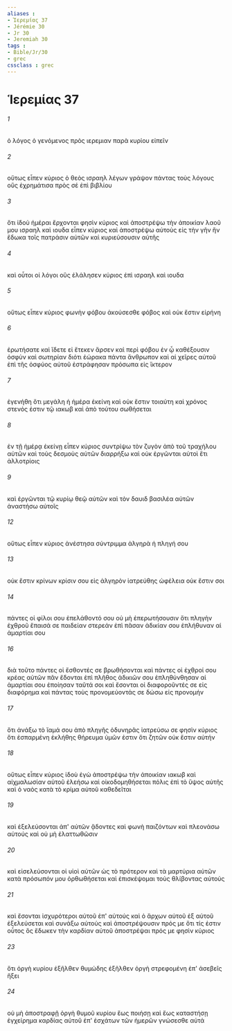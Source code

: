 ```yaml
---
aliases : 
- Ἱερεμίας 37
- Jérémie 30
- Jr 30
- Jeremiah 30
tags : 
- Bible/Jr/30
- grec
cssclass : grec
---
```


# Ἱερεμίας 37

###### 1
ὁ λόγος ὁ γενόμενος πρὸς ιερεμιαν παρὰ κυρίου εἰπεῖν
###### 2
οὕτως εἶπεν κύριος ὁ θεὸς ισραηλ λέγων γράψον πάντας τοὺς λόγους οὓς ἐχρημάτισα πρὸς σέ ἐπὶ βιβλίου
###### 3
ὅτι ἰδοὺ ἡμέραι ἔρχονται φησὶν κύριος καὶ ἀποστρέψω τὴν ἀποικίαν λαοῦ μου ισραηλ καὶ ιουδα εἶπεν κύριος καὶ ἀποστρέψω αὐτοὺς εἰς τὴν γῆν ἣν ἔδωκα τοῖς πατράσιν αὐτῶν καὶ κυριεύσουσιν αὐτῆς
###### 4
καὶ οὗτοι οἱ λόγοι οὓς ἐλάλησεν κύριος ἐπὶ ισραηλ καὶ ιουδα
###### 5
οὕτως εἶπεν κύριος φωνὴν φόβου ἀκούσεσθε φόβος καὶ οὐκ ἔστιν εἰρήνη
###### 6
ἐρωτήσατε καὶ ἴδετε εἰ ἔτεκεν ἄρσεν καὶ περὶ φόβου ἐν ᾧ καθέξουσιν ὀσφὺν καὶ σωτηρίαν διότι ἑώρακα πάντα ἄνθρωπον καὶ αἱ χεῖρες αὐτοῦ ἐπὶ τῆς ὀσφύος αὐτοῦ ἐστράφησαν πρόσωπα εἰς ἴκτερον
###### 7
ἐγενήθη ὅτι μεγάλη ἡ ἡμέρα ἐκείνη καὶ οὐκ ἔστιν τοιαύτη καὶ χρόνος στενός ἐστιν τῷ ιακωβ καὶ ἀπὸ τούτου σωθήσεται
###### 8
ἐν τῇ ἡμέρᾳ ἐκείνῃ εἶπεν κύριος συντρίψω τὸν ζυγὸν ἀπὸ τοῦ τραχήλου αὐτῶν καὶ τοὺς δεσμοὺς αὐτῶν διαρρήξω καὶ οὐκ ἐργῶνται αὐτοὶ ἔτι ἀλλοτρίοις
###### 9
καὶ ἐργῶνται τῷ κυρίῳ θεῷ αὐτῶν καὶ τὸν δαυιδ βασιλέα αὐτῶν ἀναστήσω αὐτοῖς
###### 12
οὕτως εἶπεν κύριος ἀνέστησα σύντριμμα ἀλγηρὰ ἡ πληγή σου
###### 13
οὐκ ἔστιν κρίνων κρίσιν σου εἰς ἀλγηρὸν ἰατρεύθης ὠφέλεια οὐκ ἔστιν σοι
###### 14
πάντες οἱ φίλοι σου ἐπελάθοντό σου οὐ μὴ ἐπερωτήσουσιν ὅτι πληγὴν ἐχθροῦ ἔπαισά σε παιδείαν στερεάν ἐπὶ πᾶσαν ἀδικίαν σου ἐπλήθυναν αἱ ἁμαρτίαι σου
###### 16
διὰ τοῦτο πάντες οἱ ἔσθοντές σε βρωθήσονται καὶ πάντες οἱ ἐχθροί σου κρέας αὐτῶν πᾶν ἔδονται ἐπὶ πλῆθος ἀδικιῶν σου ἐπληθύνθησαν αἱ ἁμαρτίαι σου ἐποίησαν ταῦτά σοι καὶ ἔσονται οἱ διαφοροῦντές σε εἰς διαφόρημα καὶ πάντας τοὺς προνομεύοντάς σε δώσω εἰς προνομήν
###### 17
ὅτι ἀνάξω τὸ ἴαμά σου ἀπὸ πληγῆς ὀδυνηρᾶς ἰατρεύσω σε φησὶν κύριος ὅτι ἐσπαρμένη ἐκλήθης θήρευμα ὑμῶν ἐστιν ὅτι ζητῶν οὐκ ἔστιν αὐτήν
###### 18
οὕτως εἶπεν κύριος ἰδοὺ ἐγὼ ἀποστρέψω τὴν ἀποικίαν ιακωβ καὶ αἰχμαλωσίαν αὐτοῦ ἐλεήσω καὶ οἰκοδομηθήσεται πόλις ἐπὶ τὸ ὕψος αὐτῆς καὶ ὁ ναὸς κατὰ τὸ κρίμα αὐτοῦ καθεδεῖται
###### 19
καὶ ἐξελεύσονται ἀπ' αὐτῶν ᾄδοντες καὶ φωνὴ παιζόντων καὶ πλεονάσω αὐτούς καὶ οὐ μὴ ἐλαττωθῶσιν
###### 20
καὶ εἰσελεύσονται οἱ υἱοὶ αὐτῶν ὡς τὸ πρότερον καὶ τὰ μαρτύρια αὐτῶν κατὰ πρόσωπόν μου ὀρθωθήσεται καὶ ἐπισκέψομαι τοὺς θλίβοντας αὐτούς
###### 21
καὶ ἔσονται ἰσχυρότεροι αὐτοῦ ἐπ' αὐτούς καὶ ὁ ἄρχων αὐτοῦ ἐξ αὐτοῦ ἐξελεύσεται καὶ συνάξω αὐτούς καὶ ἀποστρέψουσιν πρός με ὅτι τίς ἐστιν οὗτος ὃς ἔδωκεν τὴν καρδίαν αὐτοῦ ἀποστρέψαι πρός με φησὶν κύριος
###### 23
ὅτι ὀργὴ κυρίου ἐξῆλθεν θυμώδης ἐξῆλθεν ὀργὴ στρεφομένη ἐπ' ἀσεβεῖς ἥξει
###### 24
οὐ μὴ ἀποστραφῇ ὀργὴ θυμοῦ κυρίου ἕως ποιήσῃ καὶ ἕως καταστήσῃ ἐγχείρημα καρδίας αὐτοῦ ἐπ' ἐσχάτων τῶν ἡμερῶν γνώσεσθε αὐτά
